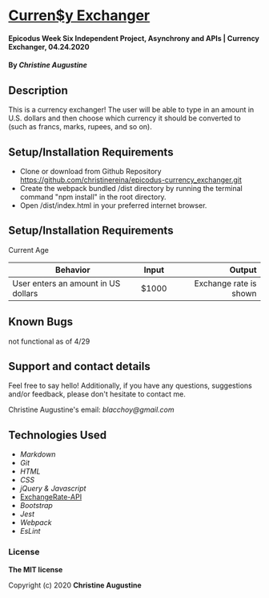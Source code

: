 # [Curren$y Exchanger](https://github.com/christinereina/epicodus-currency_exchanger.git)

#### Epicodus Week Six Independent Project, Asynchrony and APIs | Currency Exchanger, 04.24.2020

#### By _**Christine Augustine**_

## Description

This is a currency exchanger! The user will be able to type in an amount in U.S. dollars and then choose which currency it should be converted to (such as francs, marks, rupees, and so on). 

## Setup/Installation Requirements

* Clone or download from Github Repository 
https://github.com/christinereina/epicodus-currency_exchanger.git
* Create the webpack bundled /dist directory by running the terminal command "npm install" in the root directory.
* Open /dist/index.html in your preferred internet browser.

## Setup/Installation Requirements

Current Age

| Behavior       | Input         | Output  |
| ------------- |:-------------:| -----:|
| User enters an amount in US dollars | $1000 | Exchange rate is shown |

## Known Bugs

not functional as of 4/29

## Support and contact details

Feel free to say hello! Additionally, if you have any questions, suggestions and/or feedback, please don't hesitate to contact me.

Christine Augustine's email:
_blacchoy@gmail.com_

## Technologies Used

* _Markdown_
* _Git_
* _HTML_
* _CSS_
* _jQuery & Javascript_
* [ExchangeRate-API](https://www.exchangerate-api.com/)
* _Bootstrap_  
* _Jest_
* _Webpack_
* _EsLint_


### License

**The MIT license**

Copyright (c) 2020 **Christine Augustine**
